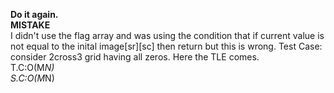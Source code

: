 **Do it again.**
<br>
**MISTAKE**
<br>
I didn't use the flag array and was using  the condition that if  current value is not equal to the inital image[sr][sc] then return but this is wrong. Test Case: consider 2cross3 grid having all zeros. Here the TLE comes.
<br>
T.C:O(M*N)
<br>
S.C:O(M*N)